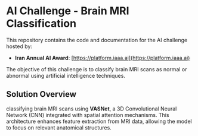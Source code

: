 # AI Challenge - Brain MRI Classification

This repository contains the code and documentation for the AI challenge hosted by:
- **Iran Annual AI Award**: [https://platform.iaaa.ai](https://platform.iaaa.ai)

The objective of this challenge is to classify brain MRI scans as normal or abnormal using artificial intelligence techniques.

## Solution Overview

classifying brain MRI scans using **VASNet**, a 3D Convolutional Neural Network (CNN) integrated with spatial attention mechanisms. This architecture enhances feature extraction from MRI data, allowing the model to focus on relevant anatomical structures.








